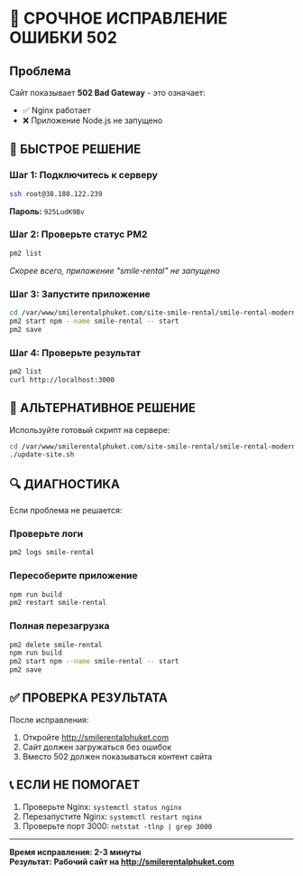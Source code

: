 # 🚨 СРОЧНОЕ ИСПРАВЛЕНИЕ ОШИБКИ 502

## Проблема
Сайт показывает **502 Bad Gateway** - это означает:
- ✅ Nginx работает 
- ❌ Приложение Node.js не запущено

## 🔧 БЫСТРОЕ РЕШЕНИЕ

### Шаг 1: Подключитесь к серверу
```bash
ssh root@38.180.122.239
```
**Пароль:** `925LudK9Bv`

### Шаг 2: Проверьте статус PM2
```bash
pm2 list
```
*Скорее всего, приложение "smile-rental" не запущено*

### Шаг 3: Запустите приложение
```bash
cd /var/www/smilerentalphuket.com/site-smile-rental/smile-rental-modern
pm2 start npm --name smile-rental -- start
pm2 save
```

### Шаг 4: Проверьте результат
```bash
pm2 list
curl http://localhost:3000
```

## 🚀 АЛЬТЕРНАТИВНОЕ РЕШЕНИЕ

Используйте готовый скрипт на сервере:
```bash
cd /var/www/smilerentalphuket.com/site-smile-rental/smile-rental-modern
./update-site.sh
```

## 🔍 ДИАГНОСТИКА

Если проблема не решается:

### Проверьте логи
```bash
pm2 logs smile-rental
```

### Пересоберите приложение
```bash
npm run build
pm2 restart smile-rental
```

### Полная перезагрузка
```bash
pm2 delete smile-rental
npm run build
pm2 start npm --name smile-rental -- start
pm2 save
```

## ✅ ПРОВЕРКА РЕЗУЛЬТАТА

После исправления:
1. Откройте http://smilerentalphuket.com
2. Сайт должен загружаться без ошибок
3. Вместо 502 должен показываться контент сайта

## 📞 ЕСЛИ НЕ ПОМОГАЕТ

1. Проверьте Nginx: `systemctl status nginx`
2. Перезапустите Nginx: `systemctl restart nginx`
3. Проверьте порт 3000: `netstat -tlnp | grep 3000`

---

**Время исправления: 2-3 минуты**  
**Результат: Рабочий сайт на http://smilerentalphuket.com**
